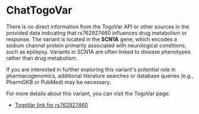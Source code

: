 # ChatTogoVar

There is no direct information from the TogoVar API or other sources in the provided data indicating that rs762927460 influences drug metabolism or response. The variant is located in the **SCN1A** gene, which encodes a sodium channel protein primarily associated with neurological conditions, such as epilepsy. Variants in SCN1A are often linked to disease phenotypes rather than drug metabolism.

If you are interested in further exploring this variant's potential role in pharmacogenomics, additional literature searches or database queries (e.g., PharmGKB or PubMed) may be necessary.

For more details about this variant, you can visit the TogoVar page:
- [TogoVar link for rs762927460](https://identifiers.org/dbsnp/rs762927460)